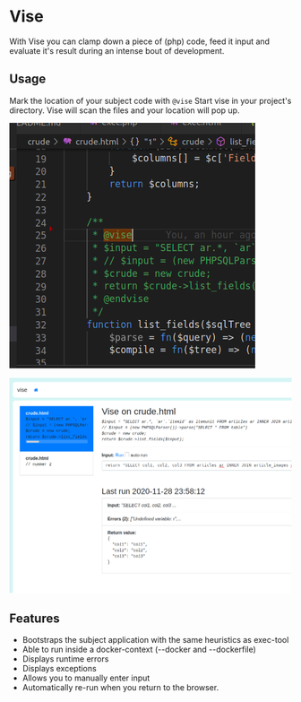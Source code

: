 # Vise

With Vise you can clamp down a piece of (php) code, feed it input
and evaluate it's result during an intense bout of development.

## Usage 
Mark the location of your subject code with `@vise`
Start vise in your project's directory. Vise will scan the files
and your location will pop up.

![](docs/images/2020-11-28-23-49-50.png)

![](docs/images/2020-11-28-23-58-44.png)

## Features
- Bootstraps the subject application with the same heuristics as exec-tool
- Able to run inside a docker-context (--docker and --dockerfile)
- Displays runtime errors 
- Displays exceptions
- Allows you to manually enter input
- Automatically re-run when you return to the browser.




